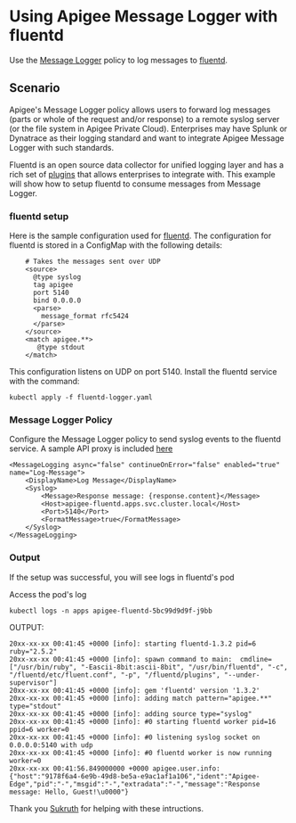 # Using Apigee Message Logger with fluentd

Use the [Message Logger](https://docs.apigee.com/api-platform/reference/policies/message-logging-policy) policy to log messages to [fluentd](https://docs.fluentd.org/).

## Scenario

Apigee's Message Logger policy allows users to forward log messages (parts or whole of the request and/or response) to a remote syslog server (or the file system in Apigee Private Cloud). Enterprises may have Splunk or Dynatrace as their logging standard and want to integrate Apigee Message Logger with such standards. 

Fluentd is an open source data collector for unified logging layer and has a rich set of [plugins](https://www.fluentd.org/plugins/all) that allows enterprises to integrate with. This example will show how to setup fluentd to consume messages from Message Logger.

### fluentd setup

Here is the sample configuration used for [fluentd](./fluentd-logger.yaml). The configuration for fluentd is stored in a ConfigMap with the following details:

```
    # Takes the messages sent over UDP
    <source>
      @type syslog
      tag apigee
      port 5140
      bind 0.0.0.0
      <parse>
        message_format rfc5424
      </parse>
    </source>
    <match apigee.**>
       @type stdout
    </match>
```

This configuration listens on UDP on port 5140. Install the fluentd service with the command:

```
kubectl apply -f fluentd-logger.yaml
```

### Message Logger Policy

Configure the Message Logger policy to send syslog events to the fluentd service. A sample API proxy is included [here](./apiproxy)

```
<MessageLogging async="false" continueOnError="false" enabled="true" name="Log-Message">
    <DisplayName>Log Message</DisplayName>
    <Syslog>
        <Message>Response message: {response.content}</Message>
        <Host>apigee-fluentd.apps.svc.cluster.local</Host>
        <Port>5140</Port>
        <FormatMessage>true</FormatMessage>
    </Syslog>
</MessageLogging>
```

### Output

If the setup was successful, you will see logs in fluentd's pod

Access the pod's log

```
kubectl logs -n apps apigee-fluentd-5bc99d9d9f-j9bb
```

OUTPUT:

```
20xx-xx-xx 00:41:45 +0000 [info]: starting fluentd-1.3.2 pid=6 ruby="2.5.2"
20xx-xx-xx 00:41:45 +0000 [info]: spawn command to main:  cmdline=["/usr/bin/ruby", "-Eascii-8bit:ascii-8bit", "/usr/bin/fluentd", "-c", "/fluentd/etc/fluent.conf", "-p", "/fluentd/plugins", "--under-supervisor"]
20xx-xx-xx 00:41:45 +0000 [info]: gem 'fluentd' version '1.3.2'
20xx-xx-xx 00:41:45 +0000 [info]: adding match pattern="apigee.**" type="stdout"
20xx-xx-xx 00:41:45 +0000 [info]: adding source type="syslog"
20xx-xx-xx 00:41:45 +0000 [info]: #0 starting fluentd worker pid=16 ppid=6 worker=0
20xx-xx-xx 00:41:45 +0000 [info]: #0 listening syslog socket on 0.0.0.0:5140 with udp
20xx-xx-xx 00:41:45 +0000 [info]: #0 fluentd worker is now running worker=0
20xx-xx-xx 00:41:56.849000000 +0000 apigee.user.info: {"host":"9178f6a4-6e9b-49d8-be5a-e9ac1af1a106","ident":"Apigee-Edge","pid":"-","msgid":"-","extradata":"-","message":"Response message: Hello, Guest!\u0000"}
```

Thank you [Sukruth](https://www.linkedin.com/in/sukruth-manjunath-809a598a) for helping with these intructions.